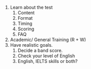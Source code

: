 1. Learn about the test
	1. Content
	2. Format
	3. Timing
	4. Scoring
	5. FAQ
2. Academic/ General Training (R + W)
3. Have realistic goals.
	1. Decide a band score.
	2. Check your level of English
	3. English, IELTS skills or both?



